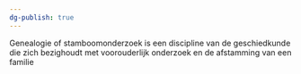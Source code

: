 ```yaml
---
dg-publish: true
---
```

Genealogie of stamboomonderzoek is een discipline van de geschiedkunde die zich bezighoudt met voorouderlijk onderzoek en de afstamming van een familie